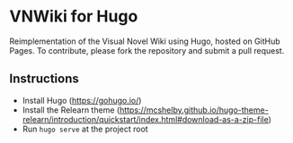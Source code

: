 # VNWiki for Hugo

Reimplementation of the Visual Novel Wiki using Hugo, hosted on GitHub Pages.
To contribute, please fork the repository and submit a pull request.

## Instructions

* Install Hugo (https://gohugo.io/)
* Install the Relearn theme (https://mcshelby.github.io/hugo-theme-relearn/introduction/quickstart/index.html#download-as-a-zip-file)
* Run `hugo serve` at the project root